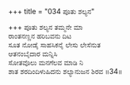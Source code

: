 +++
title = "034 ಪೂತು ಶಲ್ಯನ"

+++
ಪೂತು ಶಲ್ಯನ ತಮ್ಮನೇ ಮಾ  
ರಾಂತನಣ್ಣನ ಹರಿಬವನು ದಿಟ  
ಸೂತ ನೋಡೈ ಸಾಹಸಿಕನೈ ಲೇಸು ಲೇಸೆನುತ  
ಆತನಂಬೈದಾರ ಮನ್ನಿಸಿ  
ಸೋತವೊಲು ಮನಗೆಲವ ಮಾಡಿ ನಿ  
ಶಾತ ಶರದಿಂದಿಳುಹಿದನು ಶಲ್ಯಾನುಜನ ಶಿರವ    ॥34॥